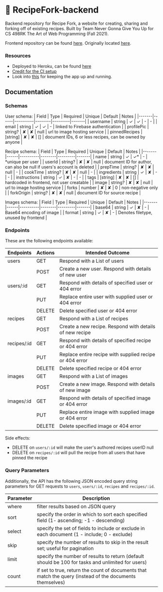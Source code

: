 # 🍴 RecipeFork-backend

Backend repository for Recipe Fork, a website for creating, sharing and forking off of existing recipes. Built by Team Never Gonna Give You Up for CS 498RK The Art of Web Programming (Fall 2021).

Frontend repository can be found [here](https://github.com/Scc33/RecipeFork-frontend). Originally located [here](https://gitlab.com/seanmc4/recipefork-frontend).

### Resources
- Deployed to Heroku, can be found [here](https://recipefork-backend.herokuapp.com)
- [Credit for the CI setup](https://medium.com/swlh/how-do-i-deploy-my-code-to-heroku-using-gitlab-ci-cd-6a232b6be2e4)
- Look into [this](https://medium.com/@morgannewman/how-to-keep-your-free-heroku-app-online-forever-4093ef69d7f5) for keeping the app up and running.

## Documentation

### Schemas

User schema:
| Field | Type | Required | Unique | Default | Notes |
|-------|------|----------|--------|---------|-------|
| username | string | ✓ | ✓ | - | - |
| email | string | ✓ | ✓ | - | linked to Firebase authentication |
| profilePic | string? | ✘ | ✘ | null | url to image hosting service |
| pinnedRecipes | [string] | ✘ | ✘ | [] | document IDs, 6 or less recipes, can be owned by anyone |

Recipe schema:
| Field | Type | Required | Unique | Default | Notes |
|-------|------|----------|--------|---------|-------|
| name | string | ✓ | ✓* | - | *unique per user |
| userId | string? | ✘ | ✘ | null | document ID for author, can also be null if users's account is deleted |
| prepTime | string? | ✘ | ✘ | null | - |
| cookTime | string? | ✘ | ✘ | null | - |
| ingredients | string | ✓ | ✘ | - | - |
| instructions | string | ✓ | ✘ | - | - |
| tags | [string] | ✘ | ✘ | [] | hardcoded in frontend, not user creatable |
| image | string? | ✘ | ✘ | null | url to image hosting service |
| forks | number | ✘ | ✘ | 0 | non-negative only |
| forkOrigin | string? | ✘ | ✘ | null | document ID for source recipe |

Images schema:
| Field | Type | Required | Unique | Default | Notes |
|-------|------|----------|--------|---------|-------|
| base64 | string | ✓ | ✘ | - | Base64 encoding of image |
| format | string | ✓ | ✘ | - | Denotes filetype, unused by frontend |

### Endpoints

These are the following endpoints available:

| Endpoints  | Actions | Intended Outcome                                        |
|------------|---------|---------------------------------------------------------|
| users      | GET     | Respond with a List of users                            |
|            | POST    | Create a new user. Respond with details of new user     |
| users/:id  | GET     | Respond with details of specified user or 404 error     |
|            | PUT     | Replace entire user with supplied user or 404 error     |
|            | DELETE  | Delete specified user or 404 error                      |
| recipes    | GET     | Respond with a List of recipes                          |
|            | POST    | Create a new recipe. Respond with details of new recipe |
| recipes/:id| GET     | Respond with details of specified recipe or 404 error   |
|            | PUT     | Replace entire recipe with supplied recipe or 404 error |
|            | DELETE  | Delete specified recipe or 404 error                    |
| images    | GET     | Respond with a List of images                          |
|            | POST    | Create a new image. Respond with details of new image |
| images/:id| GET     | Respond with details of specified image or 404 error   |
|            | PUT     | Replace entire image with supplied image or 404 error |
|            | DELETE  | Delete specified image or 404 error                    |

Side effects:
- DELETE on `users/:id` will make the user's authored recipes userID null
- DELETE on `recipes/:id` will pull the recipe from all users that have pinned the recipe

### Query Parameters

Additionally, the API has the following JSON encoded query string parameters for GET requests to `users`, `users/:id`, `recipes` and `recipes/:id`.

| Parameter | Description                                                                                  |
|----------|----------------------------------------------------------------------------------------------|
| where    | filter results based on JSON query                                                           |
| sort     | specify the order in which to sort each specified field  (1- ascending; -1 - descending)     |
| select   | specify the set of fields to include or exclude in each document  (1 - include; 0 - exclude) |
| skip     | specify the number of results to skip in the result set; useful for pagination               |
| limit    | specify the number of results to return (default should be 100 for tasks and unlimited for users)                    |
| count    | if set to true, return the count of documents that match the query (instead of the documents themselves)                    |
